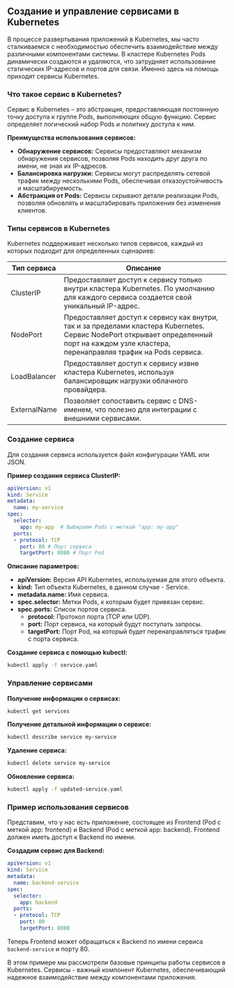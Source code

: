 ## Создание и управление сервисами в Kubernetes

В процессе развертывания приложений в Kubernetes, мы часто сталкиваемся с необходимостью обеспечить взаимодействие между различными компонентами системы. В кластере Kubernetes Pods динамически создаются и удаляются, что затрудняет использование статических IP-адресов и портов для связи. Именно здесь на помощь приходят сервисы Kubernetes.

### Что такое сервис в Kubernetes?

Сервис в Kubernetes – это абстракция, предоставляющая постоянную точку доступа к группе Pods, выполняющих общую функцию. Сервис определяет логический набор Pods и политику доступа к ним. 

**Преимущества использования сервисов:**

* **Обнаружение сервисов:** Сервисы предоставляют механизм обнаружения сервисов, позволяя Pods находить друг друга по имени, не зная их IP-адресов.
* **Балансировка нагрузки:** Сервисы могут распределять сетевой трафик между несколькими Pods, обеспечивая отказоустойчивость и масштабируемость.
* **Абстракция от Pods:** Сервисы скрывают детали реализации Pods, позволяя обновлять и масштабировать приложения без изменения клиентов.

### Типы сервисов в Kubernetes

Kubernetes поддерживает несколько типов сервисов, каждый из которых подходит для определенных сценариев:

| Тип сервиса | Описание |
|---|---|
| ClusterIP | Предоставляет доступ к сервису только внутри кластера Kubernetes. По умолчанию для каждого сервиса создается свой уникальный IP-адрес. |
| NodePort | Предоставляет доступ к сервису как внутри, так и за пределами кластера Kubernetes. Сервис NodePort открывает определенный порт на каждом узле кластера, перенаправляя трафик на Pods сервиса. |
| LoadBalancer | Предоставляет доступ к сервису извне кластера Kubernetes, используя балансировщик нагрузки облачного провайдера. |
| ExternalName | Позволяет сопоставить сервис с DNS-именем, что полезно для интеграции с внешними сервисами. |

### Создание сервиса

Для создания сервиса используется файл конфигурации YAML или JSON. 

**Пример создания сервиса ClusterIP:**

```yaml
apiVersion: v1
kind: Service
metadata:
  name: my-service
spec:
  selector:
    app: my-app  # Выбираем Pods с меткой "app: my-app"
  ports:
  - protocol: TCP
    port: 80 # Порт сервиса
    targetPort: 8080 # Порт Pod
```

**Описание параметров:**

* **apiVersion:** Версия API Kubernetes, используемая для этого объекта.
* **kind:** Тип объекта Kubernetes, в данном случае - Service.
* **metadata.name:** Имя сервиса.
* **spec.selector:**  Метки Pods, к которым будет привязан сервис.
* **spec.ports:** Список портов сервиса. 
  * **protocol:** Протокол порта (TCP или UDP).
  * **port:**  Порт сервиса, на который будут поступать запросы.
  * **targetPort:** Порт Pod, на который будет перенаправляться трафик с порта сервиса.

**Создание сервиса с помощью kubectl:**

```bash
kubectl apply -f service.yaml
```

### Управление сервисами

**Получение информации о сервисах:**

```bash
kubectl get services
```

**Получение детальной информации о сервисе:**

```bash
kubectl describe service my-service
```

**Удаление сервиса:**

```bash
kubectl delete service my-service
```

**Обновление сервиса:**

```bash
kubectl apply -f updated-service.yaml 
```

### Пример использования сервисов

Представим, что у нас есть приложение, состоящее из Frontend (Pod с меткой app: frontend) и Backend (Pod с меткой app: backend).  Frontend должен иметь доступ к Backend по имени. 

**Создадим сервис для Backend:**

```yaml
apiVersion: v1
kind: Service
metadata:
  name: backend-service
spec:
  selector:
    app: backend
  ports:
  - protocol: TCP
    port: 80
    targetPort: 8080
```

Теперь Frontend может обращаться к Backend по имени сервиса `backend-service` и порту 80. 

В этом примере мы рассмотрели базовые принципы работы сервисов в Kubernetes. Сервисы -  важный компонент Kubernetes, обеспечивающий надежное взаимодействие между компонентами приложения. 
